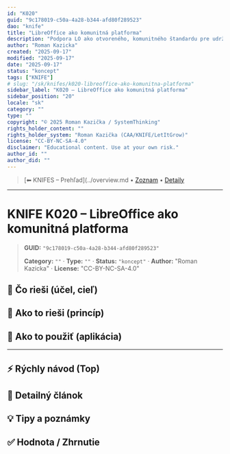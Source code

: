 ```yaml
---
id: "K020"
guid: "9c178019-c50a-4a28-b344-afd80f289523"
dao: "knife"
title: "LibreOffice ako komunitná platforma"
description: "Podpora LO ako otvoreného, komunitného štandardu pre udržateľné riešenia"
author: "Roman Kazicka"
created: "2025-09-17"
modified: "2025-09-17"
date: "2025-09-17"
status: "koncept"
tags: ["KNIFE"]
# slug: "/sk/knifes/k020-libreoffice-ako-komunitna-platforma"
sidebar_label: "K020 – LibreOffice ako komunitná platforma"
sidebar_position: "20"
locale: "sk"
category: ""
type: ""
copyright: "© 2025 Roman Kazička / SystemThinking"
rights_holder_content: ""
rights_holder_system: "Roman Kazička (CAA/KNIFE/LetItGrow)"
license: "CC-BY-NC-SA-4.0"
disclaimer: "Educational content. Use at your own risk."
author_id: ""
author_did: ""
---
```

<!-- body:start -->

<!-- nav:knifes -->
> [⬅ KNIFES – Prehľad](../overview.md • [Zoznam](../KNIFE_Overview_List.md) • [Detaily](../KNIFE_Overview_Details.md)
---
# KNIFE K020 – LibreOffice ako komunitná platforma
<!-- fm-visible: start -->

> **GUID:** `"9c178019-c50a-4a28-b344-afd80f289523"`
>   
> **Category:** `""` · **Type:** `""` · **Status:** `"koncept"` · **Author:** "Roman Kazicka" · **License:** "CC-BY-NC-SA-4.0"
<!-- fm-visible: end -->


## 🎯 Čo rieši (účel, cieľ)

## 🧩 Ako to rieši (princíp)

## 🧪 Ako to použiť (aplikácia)

---

## ⚡ Rýchly návod (Top)

## 📜 Detailný článok

## 💡 Tipy a poznámky

## ✅ Hodnota / Zhrnutie
